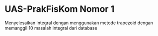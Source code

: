 # UAS-PrakFisKom Nomor 1
Menyelesaikan integral dengan menggunakan metode trapezoid dengan memanggil 10 masalah integral dari database
